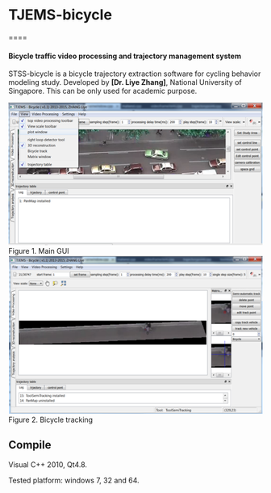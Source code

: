 # TJEMS-bicycle
====
#### Bicycle traffic video processing and  trajectory management system

STSS-bicycle is a bicycle trajectory extraction software for cycling behavior modeling study. Developed by **[Dr. Liye Zhang]**, National University of Singapore. This can be only used for academic purpose.

[Dr. Zhang Liye]: http://www.maritimestudies.nus.edu.sg/people.html
[Centre for Maritime Studies]: http://www.maritimestudies.nus.edu.sg/


![Screenshot](gui-main.PNG)
Figure 1. Main GUI
![Screenshot](gui-track.PNG)
Figure 2. Bicycle tracking

## Compile

Visual C++ 2010, Qt4.8.

Tested platform: windows 7, 32 and 64.
